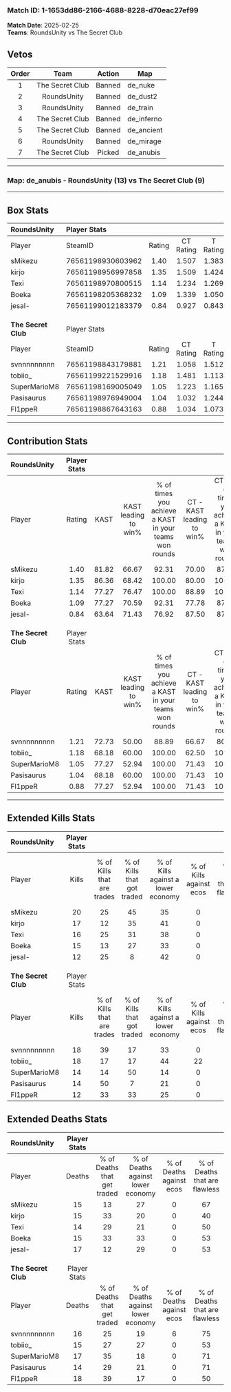 ### Match ID: 1-1653dd86-2166-4688-8228-d70eac27ef99  
**Match Date**: 2025-02-25  
**Teams**: RoundsUnity vs The Secret Club  

## Vetos  

| Order | Team | Action | Map |
| :---: | :--: | :----: | --- |
| 1 | The Secret Club | Banned | de_nuke |
| 2 | RoundsUnity | Banned | de_dust2 |
| 3 | RoundsUnity | Banned | de_train |
| 4 | The Secret Club | Banned | de_inferno |
| 5 | The Secret Club | Banned | de_ancient |
| 6 | RoundsUnity | Banned | de_mirage |
| 7 | The Secret Club | Picked | de_anubis |

---  

### **Map**: de_anubis - RoundsUnity (13) vs The Secret Club (9)  
---  

## Box Stats  

| **RoundsUnity**     | Player Stats      |        |           |          |       |      |       |         |        |      |     |
| :- | :- | :-: | :-: | :-: | :-: | :-: | :-: | :-: | :-: | :-: | :-: |
| Player              | SteamID           | Rating | CT Rating | T Rating | KAST  | ADR  | Kills | Assists | Deaths | K/D  | HS% |
| sMikezu             | 76561198930603962 |  1.40  |   1.507   |  1.383   | 81.82 | 94.7 |  20   |    4    |   15   | 1.33 | 25  |
| kirjo               | 76561198956997858 |  1.35  |   1.509   |  1.424   | 86.36 | 96.1 |  17   |   10    |   15   | 1.13 | 35  |
| Texi                | 76561198970800515 |  1.14  |   1.234   |  1.269   | 77.27 | 64.8 |  16   |    5    |   14   | 1.14 | 43  |
| Boeka               | 76561198205368232 |  1.09  |   1.339   |  1.050   | 77.27 | 64.7 |  15   |    6    |   15   | 1.00 | 40  |
| jesal-              | 76561199012183379 |  0.84  |   0.927   |  0.843   | 63.64 | 74.0 |  12   |    4    |   17   | 0.71 | 66  |
|                     |                   |        |           |          |       |      |       |         |        |      |     |
|                     |                   |        |           |          |       |      |       |         |        |      |     |
|                     |                   |        |           |          |       |      |       |         |        |      |     |
| **The Secret Club** | Player Stats      |        |           |          |       |      |       |         |        |      |     |
| Player              | SteamID           | Rating | CT Rating | T Rating | KAST  | ADR  | Kills | Assists | Deaths | K/D  | HS% |
| svnnnnnnnnn         | 76561198843179881 |  1.21  |   1.058   |  1.512   | 72.73 | 87.1 |  18   |    4    |   16   | 1.13 | 61  |
| tobiio_             | 76561199221529916 |  1.18  |   1.481   |  1.113   | 68.18 | 77.8 |  18   |    7    |   15   | 1.20 | 55  |
| SuperMarioM8        | 76561198169005049 |  1.05  |   1.223   |  1.165   | 77.27 | 78.3 |  14   |    7    |   17   | 0.82 | 64  |
| Pasisaurus          | 76561198976949004 |  1.04  |   1.032   |  1.244   | 68.18 | 73.6 |  14   |    7    |   14   | 1.00 | 78  |
| Fl1ppeR             | 76561198867643163 |  0.88  |   1.034   |  1.073   | 77.27 | 62.9 |  12   |    5    |   18   | 0.67 | 50  |
---  

## Contribution Stats  

| **RoundsUnity**     | Player Stats |       |                      |                                                        |                           |                                                             |                          |                                                            |
| :- | :-: | :-: | :-: | :-: | :-: | :-: | :-: | :-: |
| Player              |    Rating    | KAST  | KAST leading to win% | % of times you achieve a KAST in your teams won rounds | CT - KAST leading to win% | CT - % of times you achieve a KAST in your teams won rounds | T - KAST leading to win% | T - % of times you achieve a KAST in your teams won rounds |
| sMikezu             |     1.40     | 81.82 |        66.67         |                         92.31                          |           70.00           |                            87.50                            |          62.50           |                           100.00                           |
| kirjo               |     1.35     | 86.36 |        68.42         |                         100.00                         |           80.00           |                           100.00                            |          55.56           |                           100.00                           |
| Texi                |     1.14     | 77.27 |        76.47         |                         100.00                         |           88.89           |                           100.00                            |          62.50           |                           100.00                           |
| Boeka               |     1.09     | 77.27 |        70.59         |                         92.31                          |           77.78           |                            87.50                            |          62.50           |                           100.00                           |
| jesal-              |     0.84     | 63.64 |        71.43         |                         76.92                          |           87.50           |                            87.50                            |          50.00           |                           60.00                            |
|                     |              |       |                      |                                                        |                           |                                                             |                          |                                                            |
|                     |              |       |                      |                                                        |                           |                                                             |                          |                                                            |
|                     |              |       |                      |                                                        |                           |                                                             |                          |                                                            |
| **The Secret Club** | Player Stats |       |                      |                                                        |                           |                                                             |                          |                                                            |
| Player              |    Rating    | KAST  | KAST leading to win% | % of times you achieve a KAST in your teams won rounds | CT - KAST leading to win% | CT - % of times you achieve a KAST in your teams won rounds | T - KAST leading to win% | T - % of times you achieve a KAST in your teams won rounds |
| svnnnnnnnnn         |     1.21     | 72.73 |        50.00         |                         88.89                          |           66.67           |                            80.00                            |          40.00           |                           100.00                           |
| tobiio_             |     1.18     | 68.18 |        60.00         |                         100.00                         |           62.50           |                           100.00                            |          57.14           |                           100.00                           |
| SuperMarioM8        |     1.05     | 77.27 |        52.94         |                         100.00                         |           71.43           |                           100.00                            |          40.00           |                           100.00                           |
| Pasisaurus          |     1.04     | 68.18 |        60.00         |                         100.00                         |           71.43           |                           100.00                            |          50.00           |                           100.00                           |
| Fl1ppeR             |     0.88     | 77.27 |        52.94         |                         100.00                         |           71.43           |                           100.00                            |          40.00           |                           100.00                           |
---  

## Extended Kills Stats  

| **RoundsUnity**     | Player Stats |                            |                            |                                    |                         |                              |                                 |                                       |                    |           |
| :- | :-: | :-: | :-: | :-: | :-: | :-: | :-: | :-: | :-: | :-: |
| Player              |    Kills     | % of Kills that are trades | % of Kills that got traded | % of Kills against a lower economy | % of Kills against ecos | % of Kills that are flawless | % of Kills that are close duels | % of Kills that are assisted by flash | Pistol Round Kills | AWP Kills |
| sMikezu             |      20      |             25             |             45             |                 35                 |            0            |              65              |                5                |                   0                   |         1          |    13     |
| kirjo               |      17      |             12             |             35             |                 41                 |            0            |              76              |                6                |                   0                   |         0          |     0     |
| Texi                |      16      |             25             |             31             |                 38                 |            0            |              63              |                6                |                   0                   |         0          |     0     |
| Boeka               |      15      |             13             |             27             |                 33                 |            0            |              67              |                7                |                   7                   |         0          |     0     |
| jesal-              |      12      |             25             |             8              |                 42                 |            0            |              42              |               25                |                  17                   |         0          |     1     |
|                     |              |                            |                            |                                    |                         |                              |                                 |                                       |                    |           |
|                     |              |                            |                            |                                    |                         |                              |                                 |                                       |                    |           |
|                     |              |                            |                            |                                    |                         |                              |                                 |                                       |                    |           |
| **The Secret Club** | Player Stats |                            |                            |                                    |                         |                              |                                 |                                       |                    |           |
| Player              |    Kills     | % of Kills that are trades | % of Kills that got traded | % of Kills against a lower economy | % of Kills against ecos | % of Kills that are flawless | % of Kills that are close duels | % of Kills that are assisted by flash | Pistol Round Kills | AWP Kills |
| svnnnnnnnnn         |      18      |             39             |             17             |                 33                 |            0            |              56              |               11                |                   6                   |         2          |     4     |
| tobiio_             |      18      |             17             |             17             |                 44                 |           22            |              56              |               11                |                   0                   |         1          |     0     |
| SuperMarioM8        |      14      |             14             |             50             |                 14                 |            0            |              29              |               14                |                   0                   |         1          |     0     |
| Pasisaurus          |      14      |             50             |             7              |                 21                 |            0            |              57              |                7                |                   7                   |         2          |     0     |
| Fl1ppeR             |      12      |             33             |             33             |                 25                 |            0            |              67              |                8                |                   0                   |         4          |     0     |
## Extended Deaths Stats  

| **RoundsUnity**     | Player Stats |                             |                                   |                          |                               |                            |                           |               |
| :- | :-: | :-: | :-: | :-: | :-: | :-: | :-: | :-: |
| Player              |    Deaths    | % of Deaths that get traded | % of Deaths against lower economy | % of Deaths against ecos | % of Deaths that are flawless | % of Deaths that are close | % of Deaths while blinded | Deaths to AWP |
| sMikezu             |      15      |             13              |                27                 |            0             |              67               |             13             |             0             |       1       |
| kirjo               |      15      |             33              |                20                 |            0             |              40               |             13             |             0             |       1       |
| Texi                |      14      |             29              |                21                 |            0             |              50               |             7              |             7             |       1       |
| Boeka               |      15      |             33              |                33                 |            0             |              53               |             0              |             0             |       0       |
| jesal-              |      17      |             12              |                29                 |            0             |              53               |             18             |             6             |       1       |
|                     |              |                             |                                   |                          |                               |                            |                           |               |
|                     |              |                             |                                   |                          |                               |                            |                           |               |
|                     |              |                             |                                   |                          |                               |                            |                           |               |
| **The Secret Club** | Player Stats |                             |                                   |                          |                               |                            |                           |               |
| Player              |    Deaths    | % of Deaths that get traded | % of Deaths against lower economy | % of Deaths against ecos | % of Deaths that are flawless | % of Deaths that are close | % of Deaths while blinded | Deaths to AWP |
| svnnnnnnnnn         |      16      |             25              |                19                 |            6             |              75               |             0              |            13             |       3       |
| tobiio_             |      15      |             27              |                27                 |            0             |              53               |             13             |             0             |       2       |
| SuperMarioM8        |      17      |             35              |                18                 |            0             |              71               |             6              |             0             |       4       |
| Pasisaurus          |      14      |             29              |                21                 |            0             |              71               |             14             |             7             |       2       |
| Fl1ppeR             |      18      |             39              |                17                 |            0             |              50               |             11             |             0             |       3       |
